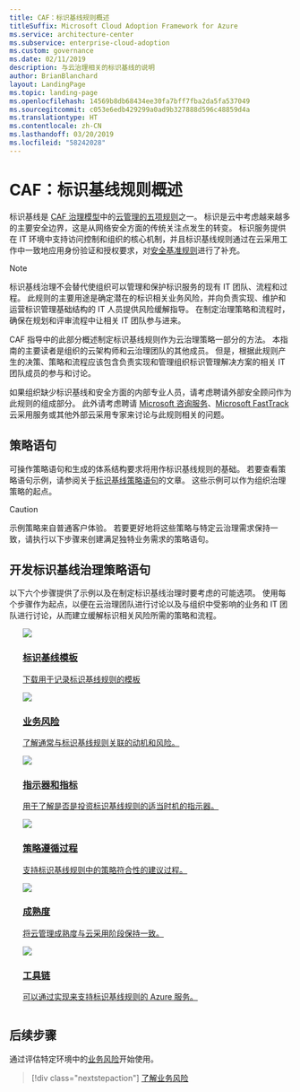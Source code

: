 ```yaml
---
title: CAF：标识基线规则概述
titleSuffix: Microsoft Cloud Adoption Framework for Azure
ms.service: architecture-center
ms.subservice: enterprise-cloud-adoption
ms.custom: governance
ms.date: 02/11/2019
description: 与云治理相关的标识基线的说明
author: BrianBlanchard
layout: LandingPage
ms.topic: landing-page
ms.openlocfilehash: 14569b8db68434ee30fa7bff7fba2da5fa537049
ms.sourcegitcommit: c053e6edb429299a0ad9b327888d596c48859d4a
ms.translationtype: HT
ms.contentlocale: zh-CN
ms.lasthandoff: 03/20/2019
ms.locfileid: "58242028"
---
```

# <a name="caf-identity-baseline-discipline-overview"></a>CAF：标识基线规则概述

标识基线是 [CAF 治理模型](../overview.md)中的[云管理的五项规则](../governance-disciplines.md)之一。 标识是云中考虑越来越多的主要安全边界，这是从网络安全方面的传统关注点发生的转变。 标识服务提供在 IT 环境中支持访问控制和组织的核心机制，并且标识基线规则通过在云采用工作中一致地应用身份验证和授权要求，对[安全基准规则](../security-baseline/overview.md)进行了补充。

> [!NOTE]
> 标识基线治理不会替代使组织可以管理和保护标识服务的现有 IT 团队、流程和过程。 此规则的主要用途是确定潜在的标识相关业务风险，并向负责实现、维护和运营标识管理基础结构的 IT 人员提供风险缓解指导。 在制定治理策略和流程时，确保在规划和评审流程中让相关 IT 团队参与进来。

CAF 指导中的此部分概述制定标识基线规则作为云治理策略一部分的方法。 本指南的主要读者是组织的云架构师和云治理团队的其他成员。 但是，根据此规则产生的决策、策略和流程应该包含负责实现和管理组织标识管理解决方案的相关 IT 团队成员的参与和讨论。

如果组织缺少标识基线和安全方面的内部专业人员，请考虑聘请外部安全顾问作为此规则的组成部分。 此外请考虑聘请 [Microsoft 咨询服务](https://www.microsoft.com/enterprise/services)、[Microsoft FastTrack](https://azure.microsoft.com/programs/azure-fasttrack) 云采用服务或其他外部云采用专家来讨论与此规则相关的问题。

## <a name="policy-statements"></a>策略语句

可操作策略语句和生成的体系结构要求将用作标识基线规则的基础。 若要查看策略语句示例，请参阅关于[标识基线策略语句](./policy-statements.md)的文章。 这些示例可以作为组织治理策略的起点。

> [!CAUTION]
> 示例策略来自普通客户体验。 若要更好地将这些策略与特定云治理需求保持一致，请执行以下步骤来创建满足独特业务需求的策略语句。

## <a name="developing-identity-baseline-governance-policy-statements"></a>开发标识基线治理策略语句

以下六个步骤提供了示例以及在制定标识基线治理时要考虑的可能选项。 使用每个步骤作为起点，以便在云治理团队进行讨论以及与组织中受影响的业务和 IT 团队进行讨论，从而建立缓解标识相关风险所需的策略和流程。

<!-- markdownlint-disable MD033 -->

<ul class="panelContent cardsE">
<li style="display: flex; flex-direction: column;">
    <a href="./template.md">
        <div class="cardSize">
            <div class="cardPadding" >
                <div class="card" >
                    <div class="cardImageOuter">
                        <div class="cardImage">
                            <img src="../../_images/governance/process-template.png" class="x-hidden-focus"/>
                        </div>
                    </div>
                    <div class="cardText" style="padding-left:0px;">
                        <h3>标识基线模板</h3>
                        <p class="x-hidden-focus">下载用于记录标识基线规则的模板</p>
                    </div>
                </div>
            </div>
        </div>
    </a>
</li><li style="display: flex; flex-direction: column;">
    <a href="./business-risks.md">
        <div class="cardSize">
            <div class="cardPadding" >
                <div class="card" >
                    <div class="cardImageOuter">
                        <div class="cardImage">
                            <img src="../../_images/governance/process-risks.png" class="x-hidden-focus"/>
                        </div>
                    </div>
                    <div class="cardText" style="padding-left:0px;">
                        <h3>业务风险</h3>
                        <p class="x-hidden-focus">了解通常与标识基线规则关联的动机和风险。</p>
                    </div>
                </div>
            </div>
        </div>
    </a>
</li>
<li style="display: flex; flex-direction: column;">
    <a href="./metrics-tolerance.md">
        <div class="cardSize">
            <div class="cardPadding" >
                <div class="card" >
                    <div class="cardImageOuter">
                        <div class="cardImage">
                            <img src="../../_images/governance/process-metrics.png" class="x-hidden-focus"/>
                        </div>
                    </div>
                    <div class="cardText" style="padding-left:0px;">
                        <h3>指示器和指标</h3>
                        <p class="x-hidden-focus">用于了解是否是投资标识基线规则的适当时机的指示器。</p>
                    </div>
                </div>
            </div>
        </div>
    </a>
</li>
<li style="display: flex; flex-direction: column;">
    <a href="./compliance-processes.md">
        <div class="cardSize">
            <div class="cardPadding" >
                <div class="card" >
                    <div class="cardImageOuter">
                        <div class="cardImage">
                            <img src="../../_images/governance/process-enforce.png" class="x-hidden-focus"/>
                        </div>
                    </div>
                    <div class="cardText" style="padding-left:0px;">
                        <h3>策略遵循过程</h3>
                        <p class="x-hidden-focus">支持标识基线规则中的策略符合性的建议过程。</p>
                    </div>
                </div>
            </div>
        </div>
    </a>
</li>
<li style="display: flex; flex-direction: column;">
    <a href="./discipline-improvement.md">
        <div class="cardSize">
            <div class="cardPadding" >
                <div class="card" >
                    <div class="cardImageOuter">
                        <div class="cardImage">
                            <img src="../../_images/governance/process-maturity.png" class="x-hidden-focus"/>
                        </div>
                    </div>
                    <div class="cardText" style="padding-left:0px;">
                        <h3>成熟度</h3>
                        <p class="x-hidden-focus">将云管理成熟度与云采用阶段保持一致。</p>
                    </div>
                </div>
            </div>
        </div>
    </a>
</li>
<li style="display: flex; flex-direction: column;">
    <a href="./toolchain.md">
        <div class="cardSize">
            <div class="cardPadding" >
                <div class="card" >
                    <div class="cardImageOuter">
                        <div class="cardImage">
                            <img src="../../_images/governance/process-toolchain.png" class="x-hidden-focus"/>
                        </div>
                    </div>
                    <div class="cardText" style="padding-left:0px;">
                        <h3>工具链</h3>
                        <p class="x-hidden-focus">可以通过实现来支持标识基线规则的 Azure 服务。</p>
                    </div>
                </div>
            </div>
        </div>
    </a>
</li>
</ul>

<!-- markdownlint-enable MD033 -->

## <a name="next-steps"></a>后续步骤

通过评估特定环境中的[业务风险](./business-risks.md)开始使用。

> [!div class="nextstepaction"]
> [了解业务风险](./business-risks.md)
